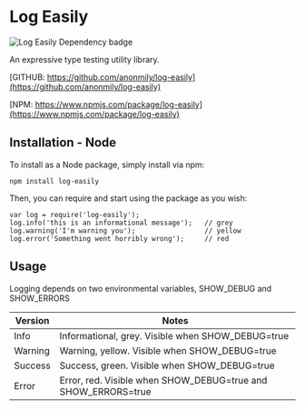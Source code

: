 Log Easily
====================
![Log Easily Dependency badge](https://david-dm.org/anonmily/log-easily.svg)

An expressive type testing utility library.

[GITHUB:	https://github.com/anonmily/log-easily](https://github.com/anonmily/log-easily)

[NPM:		https://www.npmjs.com/package/log-easily](https://www.npmjs.com/package/log-easily)

## Installation - Node
To install as a Node package, simply install via npm:

    npm install log-easily

Then, you can require and start using the package as you wish:

	var log = require('log-easily');
	log.info('this is an informational message');	// grey
	log.warning('I'm warning you');					// yellow
	log.error('Something went horribly wrong');		// red

## Usage

Logging depends on two environmental variables, SHOW_DEBUG and SHOW_ERRORS

| Version | Notes                                                                                                                                                                            |
|---------|----------------------------------------------------------------------------------------------------------------------------------------------------------------------------------|
| Info   | Informational, grey. Visible when SHOW_DEBUG=true |
| Warning  | Warning, yellow. Visible when SHOW_DEBUG=true  |
| Success | Success, green. Visible when SHOW_DEBUG=true	|npm
| Error  | Error, red. Visible when SHOW_DEBUG=true and SHOW_ERRORS=true  |